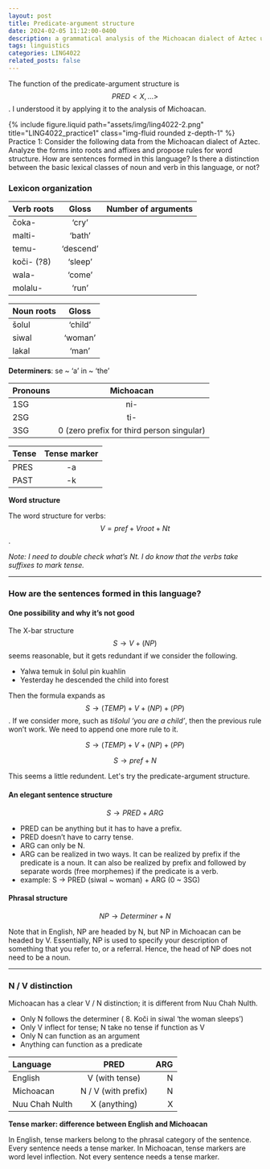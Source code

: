 ```yaml
---
layout: post
title: Predicate-argument structure
date: 2024-02-05 11:12:00-0400
description: a grammatical analysis of the Michoacan dialect of Aztec using the Parallel Architectures framework
tags: linguistics
categories: LING4022
related_posts: false
---
```


The function of the predicate-argument structure is $$ PRED <X, ...> $$. I understood it by applying it to the analysis of Michoacan.

<div class="row">
    <div class="col-sm mt-3 mt-md-0">
        {% include figure.liquid path="assets/img/ling4022-2.png" title="LING4022_practice1" class="img-fluid rounded z-depth-1" %}
    </div>
</div>
<div class="caption">
    Practice 1: Consider the following data from the Michoacan dialect of Aztec. Analyze the forms into roots and affixes and propose rules for word structure. How are sentences formed in this language? Is there a distinction between the basic lexical classes of noun and verb in this language, or not?
</div>

### Lexicon organization

| Verb roots   | Gloss          | Number of arguments |
| :----------- | :------------: | ------------------: |
| čoka-        |    ‘cry’       | <x>                 |
| malti-       |    ‘bath’      | <x>                 |
| temu-        |    ‘descend’   | <x>                 |
| koči- (?8)   |    ‘sleep’     | <x>                 |
| wala-        |    ‘come’      | <x>                 |
| molalu-      |    ‘run’       | <x>                 |

<p></p>

| Noun roots   | Gloss          | 
| :----------- | :------------: |
| šolul        |    ‘child’     |
| siwal        |    ‘woman’     |
| lakal        |    ‘man’       |

**Determiners**: se ~ ‘a’  in ~ ‘the’

<p></p>

| Pronouns     | Michoacan                                     |
| :----------- | :-------------------------------------------: |
| 1SG          | ni-                                           |
| 2SG          | ti-                                           |
| 3SG          | 0 (zero prefix for third person singular)     |

<p></p>

| Tense        | Tense marker                                  |
| :----------- | :-------------------------------------------: |
| PRES         | -a                                            |
| PAST         | -k                                            |

**Word structure**

The word structure for verbs: $$ V = pref + Vroot + Nt $$. 

*Note: I need to double check what’s Nt. I do know that the verbs take suffixes to mark tense.*

<hr>

### How are the sentences formed in this language?

#### One possibility and why it’s not good

The X-bar structure $$ S → V + (NP) $$ seems reasonable, but it gets redundant if we consider the following.
- Yalwa	 	temuk		    in	šolul	pin	    kuahlin
- Yesterday	he descended	the	child	into	forest

Then the formula expands as $$ S → (TEMP) + V + (NP) + (PP) $$. If we consider more, such as *tišolul ‘you are a child’*, then the previous rule won’t work. We need to append one more rule to it.

$$
S → (TEMP)  + V + (NP) + (PP)
$$

$$
S → pref + N
$$

This seems a little redundent. Let's try the predicate-argument structure.

#### An elegant sentence structure

$$
S → PRED  +  ARG
$$

- PRED can be anything but it has to have a prefix. 
- PRED doesn’t have to carry tense.
- ARG can only be N. 
- ARG can be realized in two ways. It can be realized by prefix if the predicate is a noun. It can also be realized by prefix and followed by separate words (free morphemes)  if the predicate is a verb.
- example: S → PRED (siwal ~ woman) +  ARG (0 ~ 3SG)

#### Phrasal structure

$$ NP → Determiner + N $$

Note that in English, NP are headed by N, but NP in Michoacan can be headed by V. Essentially, NP is used to specify your description of something that you refer to, or a referral. Hence, the head of NP does not need to be a noun.

<hr>

### N / V distinction
Michoacan has a clear V /  N distinction; it is different from Nuu Chah Nulth. 
- Only N follows the determiner ( 8. Koči in siwal	‘the woman sleeps’)
- Only V inflect for tense; N take no tense if function as V
- Only N can function as an argument
- Anything can function as a predicate

| Language       | PRED                | ARG               |
| :------------- | :-----------------: | ----------------: |
| English        | V (with tense)      | N                 |
| Michoacan      | N / V (with prefix) | N                 |
| Nuu Chah Nulth |    X (anything)     | X                 |

<p></p>

**Tense marker: difference between English and Michoacan**

In English, tense markers belong to the phrasal category of the sentence. Every sentence needs a tense marker.
In Michoacan, tense markers are word level inflection. Not every sentence needs a tense marker.









